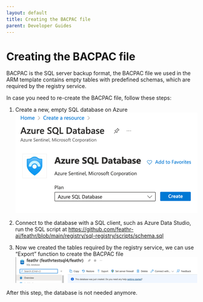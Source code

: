 ```yaml
---
layout: default
title: Creating the BACPAC file
parent: Developer Guides
---
```


# Creating the BACPAC file

BACPAC is the SQL server backup format, the BACPAC file we used in the ARM template contains empty tables with predefined schemas, which are required by the registry service. 

In case you need to re-create the BACPAC file, follow these steps: 

1. Create a new, empty SQL database on Azure 
![Create Empty Database](../images/bacpac-sql-database.png)

2. Connect to the database with a SQL client, such as Azure Data Studio, run the SQL script at https://github.com/feathr-ai/feathr/blob/main/registry/sql-registry/scripts/schema.sql 

3. Now we created the tables required by the registry service, we can use “Export” function to create the BACPAC file 
![Bacpac Export UI](../images/bacpac-export.png)

After this step, the database is not needed anymore. 